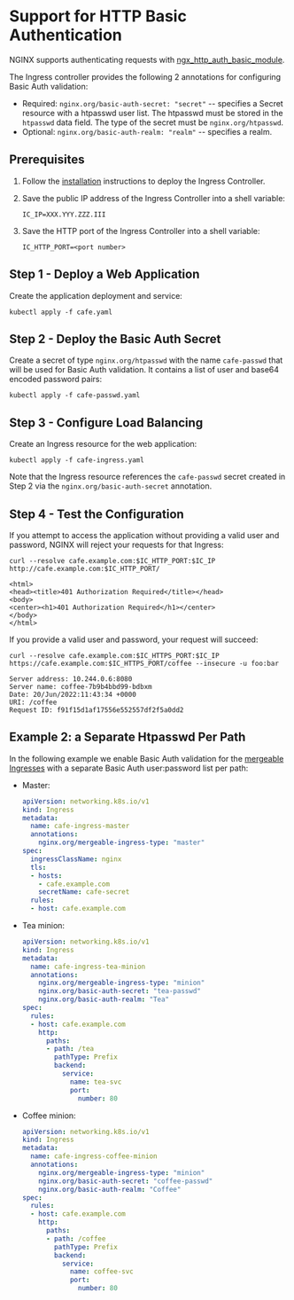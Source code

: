 # Support for HTTP Basic Authentication

NGINX supports authenticating requests with
[ngx_http_auth_basic_module](https://nginx.org/en/docs/http/ngx_http_auth_basic_module.html).

The Ingress controller provides the following 2 annotations for configuring Basic Auth validation:

- Required: ```nginx.org/basic-auth-secret: "secret"``` -- specifies a Secret resource with a htpasswd user list. The
  htpasswd must be stored in the `htpasswd` data field. The type of the secret must be `nginx.org/htpasswd`.
- Optional: ```nginx.org/basic-auth-realm: "realm"``` -- specifies a realm.

## Prerequisites

1. Follow the [installation](https://docs.nginx.com/nginx-ingress-controller/installation/installation-with-manifests/)
   instructions to deploy the Ingress Controller.
1. Save the public IP address of the Ingress Controller into a shell variable:

    ```console
    IC_IP=XXX.YYY.ZZZ.III
    ```

1. Save the HTTP port of the Ingress Controller into a shell variable:

    ```console
    IC_HTTP_PORT=<port number>
    ```

## Step 1 - Deploy a Web Application

Create the application deployment and service:

```console
kubectl apply -f cafe.yaml
```

## Step 2 - Deploy the Basic Auth Secret

Create a secret of type `nginx.org/htpasswd` with the name `cafe-passwd` that will be used for Basic Auth validation. It
contains a list of user and base64 encoded password pairs:

```console
kubectl apply -f cafe-passwd.yaml
```

## Step 3 - Configure Load Balancing

Create an Ingress resource for the web application:

```console
kubectl apply -f cafe-ingress.yaml
```

Note that the Ingress resource references the `cafe-passwd` secret created in Step 2 via the
`nginx.org/basic-auth-secret` annotation.

## Step 4 - Test the Configuration

If you attempt to access the application without providing a valid user and password, NGINX will reject your requests
for that Ingress:

```console
curl --resolve cafe.example.com:$IC_HTTP_PORT:$IC_IP http://cafe.example.com:$IC_HTTP_PORT/
```

```text
<html>
<head><title>401 Authorization Required</title></head>
<body>
<center><h1>401 Authorization Required</h1></center>
</body>
</html>
```

If you provide a valid user and password, your request will succeed:

```console
curl --resolve cafe.example.com:$IC_HTTPS_PORT:$IC_IP https://cafe.example.com:$IC_HTTPS_PORT/coffee --insecure -u foo:bar
```

```text
Server address: 10.244.0.6:8080
Server name: coffee-7b9b4bbd99-bdbxm
Date: 20/Jun/2022:11:43:34 +0000
URI: /coffee
Request ID: f91f15d1af17556e552557df2f5a0dd2
```

## Example 2: a Separate Htpasswd Per Path

In the following example we enable Basic Auth validation for the [mergeable Ingresses](../mergeable-ingress-types) with
a separate Basic Auth user:password list per path:

- Master:

  ```yaml
  apiVersion: networking.k8s.io/v1
  kind: Ingress
  metadata:
    name: cafe-ingress-master
    annotations:
      nginx.org/mergeable-ingress-type: "master"
  spec:
    ingressClassName: nginx
    tls:
    - hosts:
      - cafe.example.com
      secretName: cafe-secret
    rules:
    - host: cafe.example.com
  ```

- Tea minion:

  ```yaml
  apiVersion: networking.k8s.io/v1
  kind: Ingress
  metadata:
    name: cafe-ingress-tea-minion
    annotations:
      nginx.org/mergeable-ingress-type: "minion"
      nginx.org/basic-auth-secret: "tea-passwd"
      nginx.org/basic-auth-realm: "Tea"
  spec:
    rules:
    - host: cafe.example.com
      http:
        paths:
        - path: /tea
          pathType: Prefix
          backend:
            service:
              name: tea-svc
              port:
                number: 80
  ```

- Coffee minion:

  ```yaml
  apiVersion: networking.k8s.io/v1
  kind: Ingress
  metadata:
    name: cafe-ingress-coffee-minion
    annotations:
      nginx.org/mergeable-ingress-type: "minion"
      nginx.org/basic-auth-secret: "coffee-passwd"
      nginx.org/basic-auth-realm: "Coffee"
  spec:
    rules:
    - host: cafe.example.com
      http:
        paths:
        - path: /coffee
          pathType: Prefix
          backend:
            service:
              name: coffee-svc
              port:
                number: 80
  ```
